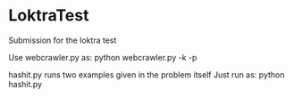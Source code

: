 # LoktraTest
Submission for the loktra test

Use webcrawler.py as:
python webcrawler.py -k <keyword> -p <pageno>

hashit.py runs two examples given in the problem itself
Just run as:
python hashit.py
